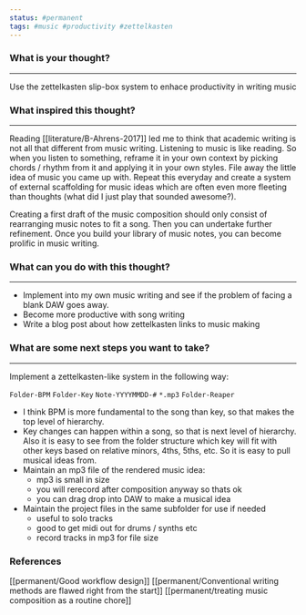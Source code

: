 ```yaml
---
status: #permanent
tags: #music #productivity #zettelkasten 
---
```


### What is your thought?
---
Use the zettelkasten slip-box system to enhace productivity in writing music


### What inspired this thought?
---
Reading [[literature/B-Ahrens-2017]] led me to think that academic writing is not all that different from music writing. Listening to music is like reading. So when you listen to something, reframe it in your own context by picking chords / rhythm from it and applying it in your own styles. File away the little idea of music you came up with. Repeat this everyday and create a system of external scaffolding for music ideas which are often even more fleeting than thoughts (what did I just play that sounded awesome?).

Creating a first draft of the music composition should only consist of rearranging music notes to fit a song. Then you can undertake further refinement. Once you build your library of music notes, you can become prolific in music writing.

### What can you do with this thought?
---
- Implement into my own music writing and see if the problem of facing a blank DAW goes away.
- Become more productive with song writing
- Write a blog post about how zettelkasten links to music making


### What are some next steps you want to take?
---
Implement a zettelkasten-like system in the following way:

`Folder-BPM`
	`Folder-Key`
		`Note-YYYYMMDD-#`
			`*.mp3`
			`Folder-Reaper`

- I think BPM is more fundamental to the song than key, so that makes the top level of hierarchy.
- Key changes can happen within a song, so that is next level of hierarchy. Also it is easy to see from the folder structure which key will fit with other keys based on relative minors, 4ths, 5ths, etc. So it is easy to pull musical ideas from.
- Maintain an mp3 file of the rendered music idea:
	- mp3 is small in size
	- you will rerecord after composition anyway so thats ok
	- you can drag drop into DAW to make a musical idea
- Maintain the project files in the same subfolder for use if needed
	- useful to solo tracks
	- good to get midi out for drums / synths etc
	- record tracks in mp3 for file size

### References

[[permanent/Good workflow design]]
[[permanent/Conventional writing methods are flawed right from the start]]
[[permanent/treating music composition as a routine chore]]
